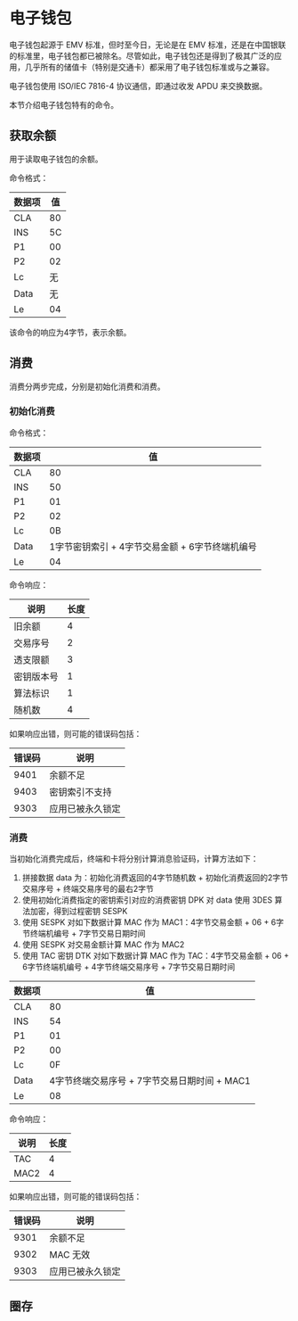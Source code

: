 # 电子钱包

电子钱包起源于 EMV 标准，但时至今日，无论是在 EMV 标准，还是在中国银联的标准里，电子钱包都已被除名。尽管如此，电子钱包还是得到了极其广泛的应用，几乎所有的储值卡（特别是交通卡）都采用了电子钱包标准或与之兼容。

电子钱包使用 ISO/IEC 7816-4 协议通信，即通过收发 APDU 来交换数据。

本节介绍电子钱包特有的命令。

## 获取余额

用于读取电子钱包的余额。

命令格式：

| 数据项 | 值  |
| ------ | --- |
| CLA    | 80  |
| INS    | 5C  |
| P1     | 00  |
| P2     | 02  |
| Lc     | 无  |
| Data   | 无  |
| Le     | 04  |

该命令的响应为4字节，表示余额。

## 消费

消费分两步完成，分别是初始化消费和消费。

### 初始化消费

命令格式：

| 数据项 | 值                                              |
| ------ | ----------------------------------------------- |
| CLA    | 80                                              |
| INS    | 50                                              |
| P1     | 01                                              |
| P2     | 02                                              |
| Lc     | 0B                                              |
| Data   | 1字节密钥索引 + 4字节交易金额 + 6字节终端机编号 |
| Le     | 04                                              |

命令响应：

| 说明       | 长度 |
| ---------- | ---- |
| 旧余额     | 4    |
| 交易序号   | 2    |
| 透支限额   | 3    |
| 密钥版本号 | 1    |
| 算法标识   | 1    |
| 随机数     | 4    |

如果响应出错，则可能的错误码包括：

| 错误码 | 说明             |
| ------ | ---------------- |
| 9401   | 余额不足         |
| 9403   | 密钥索引不支持   |
| 9303   | 应用已被永久锁定 |

### 消费

当初始化消费完成后，终端和卡将分别计算消息验证码，计算方法如下：

1. 拼接数据 data 为：初始化消费返回的4字节随机数 + 初始化消费返回的2字节交易序号 + 终端交易序号的最右2字节
2. 使用初始化消费指定的密钥索引对应的消费密钥 DPK 对 data 使用 3DES 算法加密，得到过程密钥 SESPK
3. 使用 SESPK 对如下数据计算 MAC 作为 MAC1：4字节交易金额 + 06 + 6字节终端机编号 + 7字节交易日期时间
4. 使用 SESPK 对交易金额计算 MAC 作为 MAC2
5. 使用 TAC 密钥 DTK 对如下数据计算 MAC 作为 TAC：4字节交易金额 + 06 + 6字节终端机编号 + 4字节终端交易序号 + 7字节交易日期时间

| 数据项 | 值                                           |
| ------ | -------------------------------------------- |
| CLA    | 80                                           |
| INS    | 54                                           |
| P1     | 01                                           |
| P2     | 00                                           |
| Lc     | 0F                                           |
| Data   | 4字节终端交易序号 + 7字节交易日期时间 + MAC1 |
| Le     | 08                                           |

命令响应：

| 说明 | 长度 |
| ---- | ---- |
| TAC  | 4    |
| MAC2 | 4    |

如果响应出错，则可能的错误码包括：

| 错误码 | 说明             |
| ------ | ---------------- |
| 9301   | 余额不足         |
| 9302   | MAC 无效         |
| 9303   | 应用已被永久锁定 |

## 圈存
